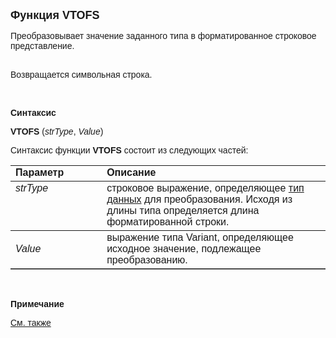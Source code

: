 <html>
<head>
<title>VTOFS</title>
</head>

<body>

<p><strong><font size="4" face="Arial">Функция VTOFS</font></strong></p>

<p><font face="Arial">Преобразовывает значение заданного типа в форматированное 
    строковое представление. </font></p>
    <p><font face="Arial">
<br>
Возвращается символьная строка.</font></p>

<p class="label">&nbsp;</p>

<p class="label"><font face="Arial"><b>Синтаксис</b></font></p>

<p><font face="Arial"><strong>VTOFS </strong>(<em>strType</em>, <em>
Value</em>)<br>
</font></p>

<p><font face="Arial">Синтаксис функции <strong>VTOFS</strong>
состоит из следующих частей:</font></p>

<table border="1" cellPadding="5" cols="2" frame="below" rules="rows">
<TBODY>
  <tr vAlign="top">
    <td class="label" width="29%"><font face="Arial"><b>Параметр</b></font></td>
    <td class="label" width="71%"><font face="Arial"><strong>Описание</strong></font></td>
  </tr>
  <tr vAlign="top">
    <td width="29%"><em><font face="Arial">strType</font></em></td>
    <td width="71%"><font face="Arial">строковое выражение, 
	определяющее <a href="../../../types.html">тип данных</a> для преобразования. 
	Исходя из длины типа определяется длина форматированной строки.</font></td>
  </tr>
  <tr>
    <td width="29%"><em><font face="Arial">Value</font></em></td>
    <td width="71%"><font face="Arial">выражение типа Variant, 
	определяющее исходное значение, подлежащее преобразованию.</font></td>
  </tr>
</TBODY>
</table>

<p class="label">&nbsp;</p>

<p class="label"><font face="Arial"><b>Примечание</b></font></p>

<p class="label"><a href="NTOFS.html"><font face="Arial">См. также</font></a></p>
</body>
</html>
